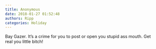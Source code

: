 ```yaml
---
title: Anonymous
date: 2018-01-27 01:52:48
authors: Ripp
categories: Holiday
---
```


 Bay Gazer. It’s a crime for you to post or open you stupid ass mouth. Get real you little bitch!